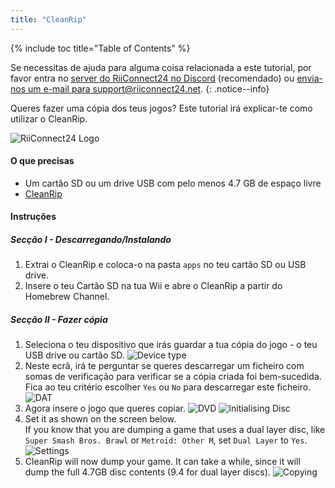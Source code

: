```yaml
---
title: "CleanRip"
---
```


{% include toc title="Table of Contents" %}

Se necessitas de ajuda para alguma coisa relacionada a este tutorial, por favor entra no [server do RiiConnect24 no Discord](https://discord.gg/b4Y7jfD) (recomendado) ou [envia-nos um e-mail para support@riiconnect24.net](mailto:support@riiconnect24.net).
{: .notice--info}

Queres fazer uma cópia dos teus jogos? Este tutorial irá explicar-te como utilizar o CleanRip.

![RiiConnect24 Logo](/images/WiiRC24Logo.jpg)

#### O que precisas

* Um cartão SD ou um drive USB com pelo menos 4.7 GB de espaço livre
* [CleanRip](https://github.com/emukidid/cleanrip/releases/latest)

#### Instruções

##### Secção I - Descarregando/Instalando

1. Extrai o CleanRip e coloca-o na pasta `apps` no teu cartão SD ou USB drive.
1. Insere o teu Cartão SD na tua Wii e abre o CleanRip a partir do Homebrew Channel.

##### Secção II - Fazer cópia

1. Seleciona o teu dispositivo que irás guardar a tua cópia do jogo - o teu USB drive ou cartão SD. ![Device type](/images/CleanRip/2.png)
1. Neste ecrã, irá te perguntar se queres descarregar um ficheiro com somas de verificação para verificar se a cópia criada foi bem-sucedida. Fica ao teu critério escolher `Yes` ou `No` para descarregar este ficheiro. ![DAT](/images/CleanRip/3.png)
1. Agora insere o jogo que queres copiar. ![DVD](/images/CleanRip/4.png) ![Initialising Disc](/images/CleanRip/5.png)
1. Set it as shown on the screen below.<br>If you know that you are dumping a game that uses a dual layer disc, like `Super Smash Bros. Brawl` or `Metroid: Other M`, set `Dual Layer` to `Yes`. ![Settings](/images/CleanRip/6.png)
1. CleanRip will now dump your game. It can take a while, since it will dump the full 4.7GB disc contents (9.4 for dual layer discs). ![Copying](/images/CleanRip/7.png)
